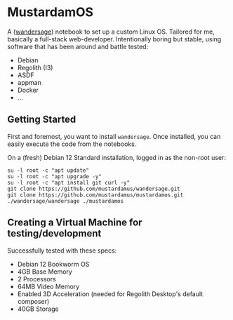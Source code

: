 # MustardamOS

A ([wandersage](https://github.com/mustardamus/wandersage)) notebook to set up
a custom Linux OS. Tailored for me, basically a full-stack web-developer.
Intentionally boring but stable, using software that has been around and
battle tested:

- Debian
- Regolith (I3)
- ASDF
- appman
- Docker
- ...

## Getting Started

First and foremost, you want to install `wandersage`. Once installed, you can
easily execute the code from the notebooks.

On a (fresh) Debian 12 Standard installation, logged in as the non-root user:

```shell:terminal
su -l root -c "apt update"
su -l root -c "apt upgrade -y"
su -l root -c "apt install git curl -y"
git clone https://github.com/mustardamus/wandersage.git
git clone https://github.com/mustardamus/mustardamos.git
./wandersage/wandersage ./mustardamos
```

## Creating a Virtual Machine for testing/development

Successfully tested with these specs:

- Debian 12 Bookworm OS
- 4GB Base Memory
- 2 Processors
- 64MB Video Memory
- Enabled 3D Acceleration (needed for Regolith Desktop's default composer)
- 40GB Storage
